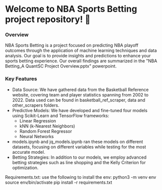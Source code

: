 # Welcome to NBA Sports Betting project repository! 🏀

**<h3>Overview</h3>**
NBA Sports Betting is a project focused on predicting NBA playoff outcomes through the application of machine learning techniques and data analysis. Our goal is to provide insights and predictions to enhance your sports betting experience. Our overall findings are summarized in the "NBA Betting_A QuantSC Project Overview.pptx" powerpoint.

**<h3>Key Features</h3>**
- Data Source: We have gathered data from the Basketball Reference website, covering team and player statistics spanning from 2002 to 2022. Data used can be found in basketball_ref_scraper, data and other_scrapers folders. 
- Predictive Models: We have developed and fine-tuned four models using Scikit-Learn and TensorFlow frameworks:
  - Linear Regression
  - kNN (k-Nearest Neighbors)
  - Random Forest Regressor
  - Neural Networks
- models.ipynb and jq_models.ipynb ran these models on different datasets, focusing on different variables while testing for the most accurate model.
- Betting Strategies: In addition to our models, we employ advanced betting strategies such as line shopping and the Kelly Criterion for optimization.

Requirements.txt: use the following to install the env:
python3 -m venv env
source env/bin/activate
pip install -r requirements.txt
